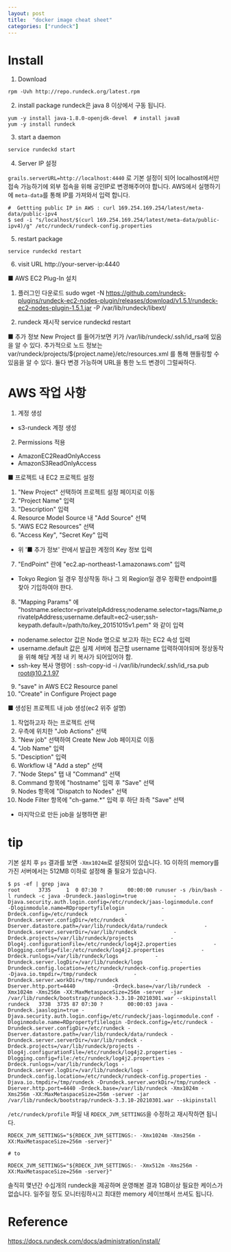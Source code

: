 ```yaml
---
layout: post
title:  "docker image cheat sheet"
categories: ["rundeck"]
---
```


# Install 
1. Download 
```
rpm -Uvh http://repo.rundeck.org/latest.rpm
```

2. install package
rundeck은 java 8 이상에서 구동 됩니다.  
```
yum -y install java-1.8.0-openjdk-devel  # install java8
yum -y install rundeck  
```

3. start a daemon
```
service rundeckd start
```

4. Server IP 설정

`grails.serverURL=http://localhost:4440` 로 기본 설정이 되어 localhost에서만 접속 가능하기에 외부 접속을 위해 공인IP로 변경해주어야 합니다.
AWS에서 실행하기에 `meta-data`를 통해 IP를 가져와서 입력 합니다.

```
#  Gettting public IP in AWS : curl 169.254.169.254/latest/meta-data/public-ipv4
$ sed -i "s/localhost/$(curl 169.254.169.254/latest/meta-data/public-ipv4)/g" /etc/rundeck/rundeck-config.properties
```

5. restart package
```
service rundeckd restart
```

6. visit URL
http://your-server-ip:4440


■ AWS EC2 Plug-In 설치 
1. 플러그인 다운로드 
sudo wget -N https://github.com/rundeck-plugins/rundeck-ec2-nodes-plugin/releases/download/v1.5.1/rundeck-ec2-nodes-plugin-1.5.1.jar -P /var/lib/rundeck/libext/

2. rundeck 재시작
service rundeckd restart 


■ 추가 정보 
New Project 를 들어가보면 키가 /var/lib/rundeck/.ssh/id_rsa에 있음을 알 수 있다. 
추가적으로 노드 정보는 var/rundeck/projects/${project.name}/etc/resources.xml 를 통해 핸들링할 수 있음을 알 수 있다. 
둘다 변경 가능하며 URL을 통한 노드 변경이 그럴싸하다. 

# AWS 작업 사항  
1. 계정 생성
- s3-rundeck 계정 생성

2. Permissions 적용
- AmazonEC2ReadOnlyAccess
- AmazonS3ReadOnlyAccess


■ 프로젝트 내 EC2 프로젝트 설정
1. "New Project" 선택하여 프로젝트 설정 페이지로 이동
2. "Project Name" 입력
3. "Description" 입력
4. Resource Model Source 내 "Add Source" 선택 
5. "AWS EC2 Resources" 선택
6. "Access Key", "Secret Key" 입력
- 위 '■ 추가 정보' 란에서 발급한 계정의 Key 정보 입력
7. "EndPoint" 란에 "ec2.ap-northeast-1.amazonaws.com" 입력
- Tokyo Region 일 경우 정상작동 하나 그 외 Region일 경우 정확한 endpoint를 찾아 기입하여야 한다. 
8. "Mapping Params" 에 "hostname.selector=privateIpAddress;nodename.selector=tags/Name,privateIpAddress;username.default=ec2-user;ssh-keypath.default=/path/to/key_20151015v1.pem" 와 같이 입력
- nodename.selector 값은 Node 명으로 보고자 하는 EC2 속성 입력
- username.default 값은 실제 서버에 접근할 username 입력하여야되며 정상동작을 위해 해당 계정 내 키 복사가 되어있어야 함. 
 - ssh-key 복사 명령어 : ssh-copy-id -i /var/lib/rundeck/.ssh/id_rsa.pub root@10.2.1.97
9. "save" in AWS EC2 Resource panel
10. "Create" in Configure Project page


■ 생성된 프로젝트 내 job 생성(ec2 위주 설명)
1. 작업하고자 하는 프로젝트 선택
2. 우측에 위치한 "Job Actions" 선택
3. "New job" 선택하여 Create New Job 페이지로 이동
4. "Job Name" 입력
5. "Desciption" 입력
6. Workflow 내 "Add a step" 선택
7. "Node Steps" 탭 내 "Command" 선택
8. Command 항목에  "hostname" 입력 후 "Save" 선택
9. Nodes 항목에 "Dispatch to Nodes" 선택
10. Node Filter 항목에 "ch-game.*" 입력 후 하단 좌측  "Save" 선택

* 마지막으로 만든 job을 실행하면 끝!





# tip

기본 설치 후 `ps` 결과를 보면 `-Xmx1024m`로 설정되어 있습니다. 1G 이하의 memory를 가진 서버에서는 512MB 이하로 설정해 줄 필요가 있습니다. 
```
$ ps -ef | grep java
root      3735     1  0 07:30 ?        00:00:00 runuser -s /bin/bash -l rundeck -c java -Drundeck.jaaslogin=true            -Djava.security.auth.login.config=/etc/rundeck/jaas-loginmodule.conf            -Dloginmodule.name=RDpropertyfilelogin            -Drdeck.config=/etc/rundeck            -Drundeck.server.configDir=/etc/rundeck            -Dserver.datastore.path=/var/lib/rundeck/data/rundeck            -Drundeck.server.serverDir=/var/lib/rundeck            -Drdeck.projects=/var/lib/rundeck/projects            -Dlog4j.configurationFile=/etc/rundeck/log4j2.properties            -Dlogging.config=file:/etc/rundeck/log4j2.properties            -Drdeck.runlogs=/var/lib/rundeck/logs            -Drundeck.server.logDir=/var/lib/rundeck/logs            -Drundeck.config.location=/etc/rundeck/rundeck-config.properties            -Djava.io.tmpdir=/tmp/rundeck            -Drundeck.server.workDir=/tmp/rundeck            -Dserver.http.port=4440            -Drdeck.base=/var/lib/rundeck  -Xmx1024m -Xms256m -XX:MaxMetaspaceSize=256m -server  -jar /var/lib/rundeck/bootstrap/rundeck-3.3.10-20210301.war --skipinstall
rundeck   3738  3735 87 07:30 ?        00:00:03 java -Drundeck.jaaslogin=true -Djava.security.auth.login.config=/etc/rundeck/jaas-loginmodule.conf -Dloginmodule.name=RDpropertyfilelogin -Drdeck.config=/etc/rundeck -Drundeck.server.configDir=/etc/rundeck -Dserver.datastore.path=/var/lib/rundeck/data/rundeck -Drundeck.server.serverDir=/var/lib/rundeck -Drdeck.projects=/var/lib/rundeck/projects -Dlog4j.configurationFile=/etc/rundeck/log4j2.properties -Dlogging.config=file:/etc/rundeck/log4j2.properties -Drdeck.runlogs=/var/lib/rundeck/logs -Drundeck.server.logDir=/var/lib/rundeck/logs -Drundeck.config.location=/etc/rundeck/rundeck-config.properties -Djava.io.tmpdir=/tmp/rundeck -Drundeck.server.workDir=/tmp/rundeck -Dserver.http.port=4440 -Drdeck.base=/var/lib/rundeck -Xmx1024m -Xms256m -XX:MaxMetaspaceSize=256m -server -jar /var/lib/rundeck/bootstrap/rundeck-3.3.10-20210301.war --skipinstall
```

`/etc/rundeck/profile` 파일 내 `RDECK_JVM_SETTINGS`을 수정하고 재시작하면 됩니다. 
```
RDECK_JVM_SETTINGS="${RDECK_JVM_SETTINGS:- -Xmx1024m -Xms256m -XX:MaxMetaspaceSize=256m -server}"

# to

RDECK_JVM_SETTINGS="${RDECK_JVM_SETTINGS:- -Xmx512m -Xms256m -XX:MaxMetaspaceSize=256m -server}"
```
솔직히 몇년간 수십개의 rundeck을 제공하며 운영해본 결과 1GB이상 필요한 케이스가 없습니다.  일주일 정도 모니터링하시고 최대한 memory 세이브해서 쓰셔도 됩니다.

# Reference
https://docs.rundeck.com/docs/administration/install/